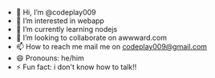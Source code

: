 - 👋 Hi, I’m @codeplay009
- 👀 I’m interested in  webapp
- 🌱 I’m currently learning nodejs
- 💞️ I’m looking to collaborate on awwward.com
- 📫 How to reach me mail me on codeplay009@gmail.com
- 😄 Pronouns: he/him
- ⚡ Fun fact: i don't know how to talk!!

<!---
codeplay009/codeplay009 is a ✨ special ✨ repository because its `README.md` (this file) appears on your GitHub profile.
You can click the Preview link to take a look at your changes.
--->
